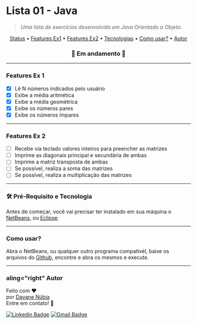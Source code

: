 # Lista 01 - Java
>  *Uma lista de exercicios desenvolvido em Java Orientado a Objeto.*

<p align="center">
 <a href="#status">Status</a> • 
 <a href="#features1"> Features Ex1</a> • 
 <a href="#features2"> Features Ex2</a> • 
 <a href="#requisito">Tecnologias</a> • 
 <a href="#use">Como usar?</a> • 
 <a href="#autor">Autor</a>
</p>

<h3 align="center" <a name="status"></a> 
    🚧  Em andamento  🚧
</h3>

<hr>

<h3 aling="right" <a name="features1"></a> 
     Features Ex 1
</h3>

- [x] Lê N números indicados pelo usuário
- [x] Exibe a média aritmética
- [x] Exibe a média geométrica
- [x] Exibe os números pares
- [x] Exibe os números ímpares 

<hr>

<h3 aling="right" <a name="features2"></a> 
     Features Ex 2
</h3>

- [ ] Recebe via teclado valores inteiros para preencher as matrizes
- [ ] Imprime as diagonais principal e secundária de ambas
- [ ] Imprime a matriz transposta de ambas
- [ ] Se possível, realiza a soma das matrizes
- [ ] Se possível, realiza a multiplicação das matrizes

<hr>

<h3 aling="right" <a name="requisito"></a>
  🛠 Pré-Requisito e Tecnologia 
</h3>

Antes de começar, você vai precisar ter instalado em sua máquina o [NetBeans](https://netbeans.apache.org/download/nb125/nb125.html), ou [Eclipse](https://www.eclipse.org/downloads/).

<hr>

<h3 aling="right" <a name="use"></a>
   Como usar?
</h3>

Abra o NetBeans, ou qualquer outro programa compativél, baixe os arquivos do [Github](https://github.com/dayanenubia/pilhaJava.git), encontre e abra os mesmos e execute.

<hr>

<h3> aling="right" <a name="autor"></a>
   Autor
</h3>

Feito com ❤️</br> 
por <a href="https://github.com/dayanenubia/dayanenubia.git" > Dayane Núbia </a> </br> 
Entre em contato! 👋

[![Linkedin Badge](https://img.shields.io/badge/-DayaneNubia-blue?style=flat-square&logo=Linkedin&logoColor=white&link=https://www.linkedin.com/in/dayane-n%C3%BAbia-862a35234/)](https://www.linkedin.com/in/dayane-n%C3%BAbia-862a35234/) 
[![Gmail Badge](https://img.shields.io/badge/-dayane.nubia67@gmail.com-c14438?style=flat-square&logo=Gmail&logoColor=white&link=dayane.nubia67@gmail.com)](dayane.nubia67@gmail.com)
